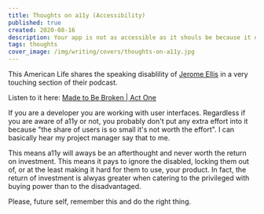 ```yaml
---
title: Thoughts on a11y (Accessibility)
published: true
created: 2020-08-16
description: Your app is not as accessible as it shouls be because it doesn't pay.
tags: thoughts
cover_image: /img/writing/covers/thoughts-on-a11y.jpg
---
```


This American Life shares the speaking disablility of [Jerome Ellis](http://www.jeromeellis.com/) in a very touching section of their podcast.

Listen to it here: [Made to Be Broken | Act One](https://www.thisamericanlife.org/713/made-to-be-broken/act-one-8)

If you are a developer you are working with user interfaces. Regardless if you are aware of a11y or not, you probably don't put any extra effort into it because "the share of users is so small it's not worth the effort". I can basically hear my project manager say that to me.

This means a11y will aways be an afterthought and never worth the return on investment. This means it pays to ignore the disabled, locking them out of, or at the least making it hard for them to use, your product. In fact, the return of investment is alwyas greater when catering to the privileged with buying power than to the disadvantaged.

Please, future self, remember this and do the right thing.

